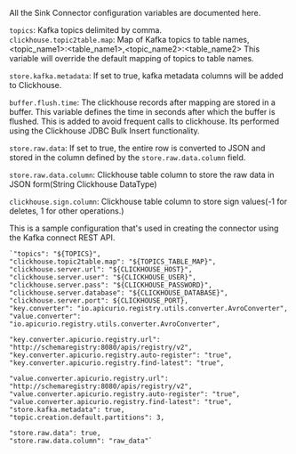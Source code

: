 All the Sink Connector configuration variables are documented here.

`topics`: Kafka topics delimited by comma.\
`clickhouse.topic2table.map`: Map of Kafka topics to table names, <topic_name1>:<table_name1>,<topic_name2>:<table_name2>
This variable will override the default mapping of topics to table names.

`store.kafka.metadata`: If set to true, kafka metadata columns will be added to Clickhouse.

`buffer.flush.time`: The clickhouse records after mapping are stored in a buffer. This variable defines the time in seconds
after which the buffer is flushed. This is added to avoid frequent calls to clickhouse. Its performed using the Clickhouse
JDBC Bulk Insert functionality.

`store.raw.data`: If set to true, the entire row is converted to JSON and stored in the column defined by the `store.raw.data.column` field.

`store.raw.data.column`: Clickhouse table column to store the raw data in JSON form(String Clickhouse DataType)

`clickhouse.sign.column`: Clickhouse table column to store sign values(-1 for deletes, 1 for other operations.)



This is a sample configuration that's used in creating the connector using the Kafka connect REST API.


    `"topics": "${TOPICS}",
    "clickhouse.topic2table.map": "${TOPICS_TABLE_MAP}",
    "clickhouse.server.url": "${CLICKHOUSE_HOST}",
    "clickhouse.server.user": "${CLICKHOUSE_USER}",
    "clickhouse.server.pass": "${CLICKHOUSE_PASSWORD}",
    "clickhouse.server.database": "${CLICKHOUSE_DATABASE}",
    "clickhouse.server.port": ${CLICKHOUSE_PORT},
    "key.converter": "io.apicurio.registry.utils.converter.AvroConverter",
    "value.converter": "io.apicurio.registry.utils.converter.AvroConverter",

    "key.converter.apicurio.registry.url": "http://schemaregistry:8080/apis/registry/v2",
    "key.converter.apicurio.registry.auto-register": "true",
    "key.converter.apicurio.registry.find-latest": "true",

    "value.converter.apicurio.registry.url": "http://schemaregistry:8080/apis/registry/v2",
    "value.converter.apicurio.registry.auto-register": "true",
    "value.converter.apicurio.registry.find-latest": "true",
    "store.kafka.metadata": true,
    "topic.creation.default.partitions": 3,

    "store.raw.data": true,
    "store.raw.data.column": "raw_data"`